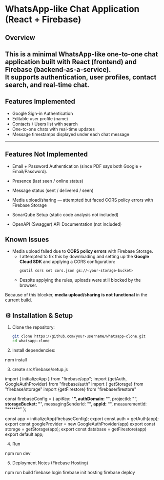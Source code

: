 # WhatsApp-like Chat Application (React + Firebase)

## Overview
This is a minimal **WhatsApp-like one-to-one chat application** built with **React (frontend)** and **Firebase (backend-as-a-service)**.  
It supports authentication, user profiles, contact search, and real-time chat.  
---

##  Features Implemented
- Google Sign-in Authentication  
- Editable user profile (name)  
- Contacts / Users list with search  
- One-to-one chats with real-time updates  
- Message timestamps displayed under each chat message  
---

## Features Not Implemented

- Email + Password Authentication (since PDF says both Google + Email/Password).
- Presence (last seen / online status)
- Message status (sent / delivered / seen)
- Media upload/sharing — attempted but faced CORS policy errors with Firebase Storage

- SonarQube Setup (static code analysis not included)  
- OpenAPI (Swagger) API Documentation (not included)  


##  Known Issues
- Media upload failed due to **CORS policy errors** with Firebase Storage.  
  - I attempted to fix this by downloading and setting up the **Google Cloud SDK** and applying a CORS configuration:
    ```bash
    gsutil cors set cors.json gs://<your-storage-bucket>
    ```
  - Despite applying the rules, uploads were still blocked by the browser.  

 Because of this blocker, **media upload/sharing is not functional** in the current build.


## ⚙️ Installation & Setup

1. Clone the repository:
   ```bash
   git clone https://github.com/your-username/whatsapp-clone.git
   cd whatsapp-clone

2. Install dependencies:

npm install

3. create src/firebase/setup.js


import { initializeApp } from "firebase/app";
import {getAuth, GoogleAuthProvider} from "firebase/auth"
import { getStorage} from "firebase/storage"
import {getFirestore} from "firebase/firestore"

const firebaseConfig = {
  apiKey: "******",
  authDomain: "******",
  projectId: "******",
  storageBucket: "******",
  messagingSenderId: "******",
  appId: "******",
  measurementId: "******"
};


const app = initializeApp(firebaseConfig);
export const auth = getAuth(app);
export const googleProvider = new GoogleAuthProvider(app)
export const storage = getStorage(app);
export const database = getFirestore(app)
export default app;

4. Run 

npm run dev

5. Deployment Notes (Firebase Hosting)

npm run build
firebase login
firebase init hosting
firebase deploy